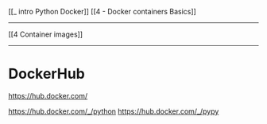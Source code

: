 [[_ intro Python Docker]]
[[4 - Docker containers Basics]]

---
[[4 Container images]]

---

# DockerHub

https://hub.docker.com/

https://hub.docker.com/_/python
https://hub.docker.com/_/pypy






